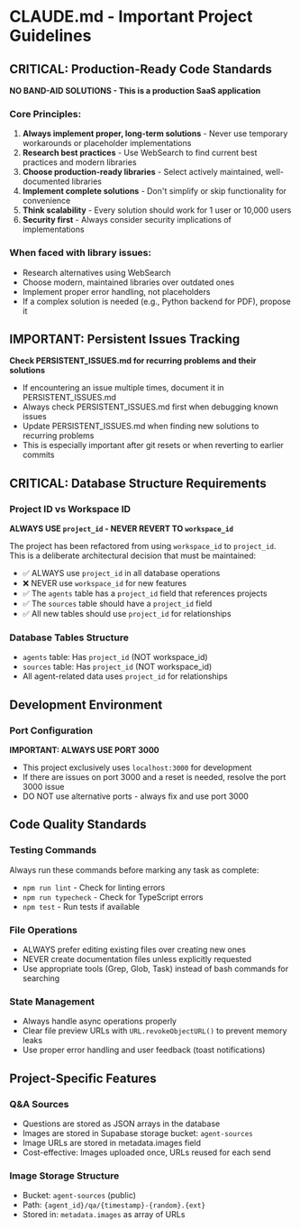 # CLAUDE.md - Important Project Guidelines

## CRITICAL: Production-Ready Code Standards
**NO BAND-AID SOLUTIONS - This is a production SaaS application**

### Core Principles:
1. **Always implement proper, long-term solutions** - Never use temporary workarounds or placeholder implementations
2. **Research best practices** - Use WebSearch to find current best practices and modern libraries
3. **Choose production-ready libraries** - Select actively maintained, well-documented libraries
4. **Implement complete solutions** - Don't simplify or skip functionality for convenience
5. **Think scalability** - Every solution should work for 1 user or 10,000 users
6. **Security first** - Always consider security implications of implementations

### When faced with library issues:
- Research alternatives using WebSearch
- Choose modern, maintained libraries over outdated ones
- Implement proper error handling, not placeholders
- If a complex solution is needed (e.g., Python backend for PDF), propose it

## IMPORTANT: Persistent Issues Tracking
**Check PERSISTENT_ISSUES.md for recurring problems and their solutions**
- If encountering an issue multiple times, document it in PERSISTENT_ISSUES.md
- Always check PERSISTENT_ISSUES.md first when debugging known issues
- Update PERSISTENT_ISSUES.md when finding new solutions to recurring problems
- This is especially important after git resets or when reverting to earlier commits

## CRITICAL: Database Structure Requirements

### Project ID vs Workspace ID
**ALWAYS USE `project_id` - NEVER REVERT TO `workspace_id`**

The project has been refactored from using `workspace_id` to `project_id`. This is a deliberate architectural decision that must be maintained:

- ✅ ALWAYS use `project_id` in all database operations
- ❌ NEVER use `workspace_id` for new features
- ✅ The `agents` table has a `project_id` field that references projects
- ✅ The `sources` table should have a `project_id` field
- ✅ All new tables should use `project_id` for relationships

### Database Tables Structure
- `agents` table: Has `project_id` (NOT workspace_id)
- `sources` table: Has `project_id` (NOT workspace_id)
- All agent-related data uses `project_id` for relationships

## Development Environment

### Port Configuration
**IMPORTANT: ALWAYS USE PORT 3000**
- This project exclusively uses `localhost:3000` for development
- If there are issues on port 3000 and a reset is needed, resolve the port 3000 issue
- DO NOT use alternative ports - always fix and use port 3000

## Code Quality Standards

### Testing Commands
Always run these commands before marking any task as complete:
- `npm run lint` - Check for linting errors
- `npm run typecheck` - Check for TypeScript errors
- `npm test` - Run tests if available

### File Operations
- ALWAYS prefer editing existing files over creating new ones
- NEVER create documentation files unless explicitly requested
- Use appropriate tools (Grep, Glob, Task) instead of bash commands for searching

### State Management
- Always handle async operations properly
- Clear file preview URLs with `URL.revokeObjectURL()` to prevent memory leaks
- Use proper error handling and user feedback (toast notifications)

## Project-Specific Features

### Q&A Sources
- Questions are stored as JSON arrays in the database
- Images are stored in Supabase storage bucket: `agent-sources`
- Image URLs are stored in metadata.images field
- Cost-effective: Images uploaded once, URLs reused for each send

### Image Storage Structure
- Bucket: `agent-sources` (public)
- Path: `{agent_id}/qa/{timestamp}-{random}.{ext}`
- Stored in: `metadata.images` as array of URLs